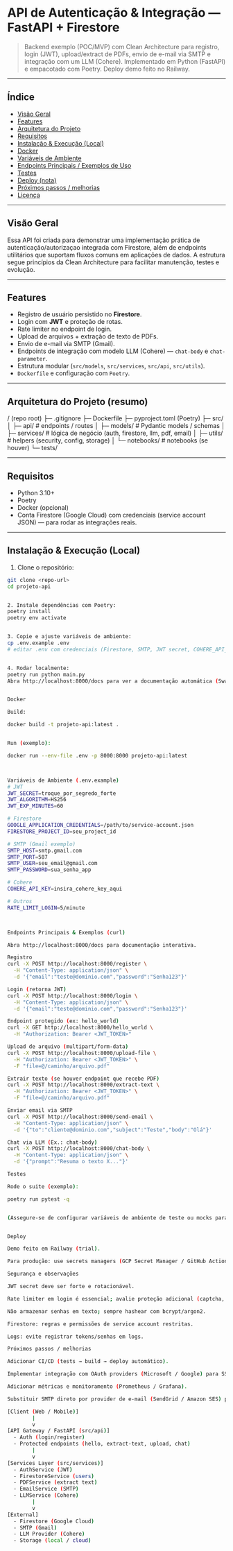 # API de Autenticação & Integração — FastAPI + Firestore

> Backend exemplo (POC/MVP) com Clean Architecture para registro, login (JWT), upload/extract de PDFs, envio de e-mail via SMTP e integração com um LLM (Cohere). Implementado em Python (FastAPI) e empacotado com Poetry. Deploy demo feito no Railway.

---

## Índice
- [Visão Geral](#visão-geral)  
- [Features](#features)  
- [Arquitetura do Projeto](#arquitetura-do-projeto)  
- [Requisitos](#requisitos)  
- [Instalação & Execução (Local)](#instalação--execução-local)  
- [Docker](#docker)  
- [Variáveis de Ambiente](#variáveis-de-ambiente)  
- [Endpoints Principais / Exemplos de Uso](#endpoints-principais--exemplos-de-uso)  
- [Testes](#testes)  
- [Deploy (nota)](#deploy-nota)  
- [Próximos passos / melhorias](#próximos-passos--melhorias)  
- [Licença](#licença)

---

## Visão Geral
Essa API foi criada para demonstrar uma implementação prática de autenticação/autorizaçao integrada com Firestore, além de endpoints utilitários que suportam fluxos comuns em aplicações de dados. A estrutura segue princípios da Clean Architecture para facilitar manutenção, testes e evolução.

---

## Features
- Registro de usuário persistido no **Firestore**.  
- Login com **JWT** e proteção de rotas.  
- Rate limiter no endpoint de login.  
- Upload de arquivos + extração de texto de PDFs.  
- Envio de e-mail via SMTP (Gmail).  
- Endpoints de integração com modelo LLM (Cohere) — `chat-body` e `chat-parameter`.  
- Estrutura modular (`src/models`, `src/services`, `src/api`, `src/utils`).  
- `Dockerfile` e configuração com `Poetry`.

---

## Arquitetura do Projeto (resumo)
/ (repo root)
├─ .gitignore
├─ Dockerfile
├─ pyproject.toml (Poetry)
├─ src/
│ ├─ api/ # endpoints / routes
│ ├─ models/ # Pydantic models / schemas
│ ├─ services/ # lógica de negócio (auth, firestore, llm, pdf, email)
│ ├─ utils/ # helpers (security, config, storage)
│ └─ notebooks/ # notebooks (se houver)
└─ tests/



---

## Requisitos
- Python 3.10+  
- Poetry  
- Docker (opcional)  
- Conta Firestore (Google Cloud) com credenciais (service account JSON) — para rodar as integrações reais.

---

## Instalação & Execução (Local)
1. Clone o repositório:
```bash
git clone <repo-url>
cd projeto-api


2. Instale dependências com Poetry:
poetry install
poetry env activate


3. Copie e ajuste variáveis de ambiente:
cp .env.example .env
# editar .env com credenciais (Firestore, SMTP, JWT secret, COHERE_API_KEY, etc)


4. Rodar localmente:
poetry run python main.py
Abra http://localhost:8000/docs para ver a documentação automática (Swagger/OpenAPI).


Docker

Build:

docker build -t projeto-api:latest .


Run (exemplo):

docker run --env-file .env -p 8000:8000 projeto-api:latest



Variáveis de Ambiente (.env.example)
# JWT
JWT_SECRET=troque_por_segredo_forte
JWT_ALGORITHM=HS256
JWT_EXP_MINUTES=60

# Firestore
GOOGLE_APPLICATION_CREDENTIALS=/path/to/service-account.json
FIRESTORE_PROJECT_ID=seu_project_id

# SMTP (Gmail exemplo)
SMTP_HOST=smtp.gmail.com
SMTP_PORT=587
SMTP_USER=seu_email@gmail.com
SMTP_PASSWORD=sua_senha_app

# Cohere
COHERE_API_KEY=insira_cohere_key_aqui

# Outros
RATE_LIMIT_LOGIN=5/minute



Endpoints Principais & Exemplos (curl)

Abra http://localhost:8000/docs para documentação interativa.

Registro
curl -X POST http://localhost:8000/register \
  -H "Content-Type: application/json" \
  -d '{"email":"teste@dominio.com","password":"Senha123"}'

Login (retorna JWT)
curl -X POST http://localhost:8000/login \
  -H "Content-Type: application/json" \
  -d '{"email":"teste@dominio.com","password":"Senha123"}'

Endpoint protegido (ex: hello_world)
curl -X GET http://localhost:8000/hello_world \
  -H "Authorization: Bearer <JWT_TOKEN>"

Upload de arquivo (multipart/form-data)
curl -X POST http://localhost:8000/upload-file \
  -H "Authorization: Bearer <JWT_TOKEN>" \
  -F "file=@/caminho/arquivo.pdf"

Extrair texto (se houver endpoint que recebe PDF)
curl -X POST http://localhost:8000/extract-text \
  -H "Authorization: Bearer <JWT_TOKEN>" \
  -F "file=@/caminho/arquivo.pdf"

Enviar email via SMTP
curl -X POST http://localhost:8000/send-email \
  -H "Content-Type: application/json" \
  -d '{"to":"cliente@dominio.com","subject":"Teste","body":"Olá"}'

Chat via LLM (Ex.: chat-body)
curl -X POST http://localhost:8000/chat-body \
  -H "Content-Type: application/json" \
  -d '{"prompt":"Resuma o texto X..."}'

Testes

Rode o suite (exemplo):

poetry run pytest -q


(Assegure-se de configurar variáveis de ambiente de teste ou mocks para Firestore/SMTP/LLM.)


Deploy

Demo feito em Railway (trial).

Para produção: use secrets managers (GCP Secret Manager / GitHub Actions secrets), configure CI/CD e revise limitações de escalabilidade do Firestore e quota do SMTP.

Segurança e observações

JWT secret deve ser forte e rotacionável.

Rate limiter em login é essencial; avalie proteção adicional (captcha, MFA).

Não armazenar senhas em texto; sempre hashear com bcrypt/argon2.

Firestore: regras e permissões de service account restritas.

Logs: evite registrar tokens/senhas em logs.

Próximos passos / melhorias

Adicionar CI/CD (tests → build → deploy automático).

Implementar integração com OAuth providers (Microsoft / Google) para SSO.

Adicionar métricas e monitoramento (Prometheus / Grafana).

Substituir SMTP direto por provider de e-mail (SendGrid / Amazon SES) para entrega robusta.

[Client (Web / Mobile)]
        |
        v
[API Gateway / FastAPI (src/api)]
  - Auth (login/register)
  - Protected endpoints (hello, extract-text, upload, chat)
        |
        v
[Services Layer (src/services)]
  - AuthService (JWT)
  - FirestoreService (users)
  - PDFService (extract text)
  - EmailService (SMTP)
  - LLMService (Cohere)
        |
        v
[External]
  - Firestore (Google Cloud)
  - SMTP (Gmail)
  - LLM Provider (Cohere)
  - Storage (local / cloud)
